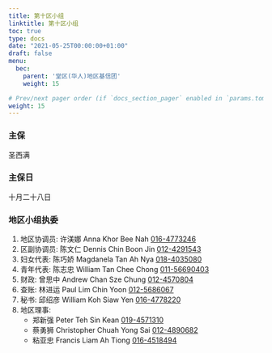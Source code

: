 ```yaml
---
title: 第十区小组
linktitle: 第十区小组
toc: true
type: docs
date: "2021-05-25T00:00:00+01:00"
draft: false
menu:
  bec:
    parent: '堂区(华人)地区基信团'
    weight: 15

# Prev/next pager order (if `docs_section_pager` enabled in `params.toml`)
weight: 15
---
```


### 主保
圣西满

### 主保日
十月二十八日

### 地区小组执委
1. 地区协调员: 许渼娜 Anna Khor Bee Nah [016-4773246](tel:0164773246)                          
2. 区副协调员: 陈文仁 Dennis Chin Boon Jin [012-4291543](tel:0124291543)
3. 妇女代表: 陈巧娇 Magdanela Tan Ah Nya [018-4035080](tel:0184035080)
4. 青年代表: 陈志忠 William Tan Chee Chong [011-56690403](tel:01156690403)
5. 财政: 曾思中 Andrew Chan Sze Chung [012-4570804](tel:0124570804)  
6. 查账: 林进运 Paul Lim Chin Yoon [012-5686067](tel:0125686067)
7. 秘书: 邱绍彦 William Koh Siaw Yen [016-4778220](tel:0164778220)
8. 地区理事:
   - 郑新强 Peter Teh Sin Kean [019-4571310](tel:0194571310)
   - 蔡勇狮 Christopher Chuah Yong Sai [012-4890682](tel:0124890682)
   - 粘亚忠 Francis Liam Ah Tiong [016-4518494](tel:0164518494)
